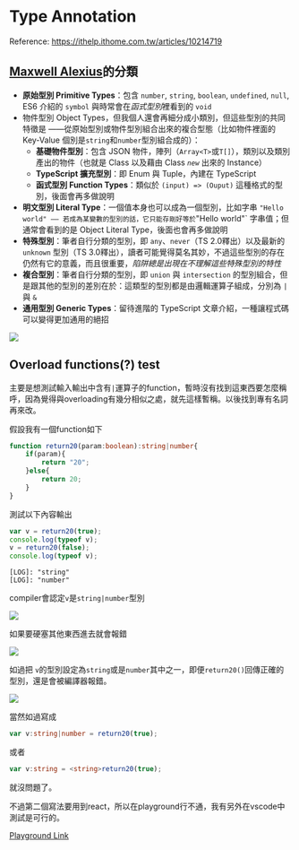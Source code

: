 # Type Annotation

Reference: https://ithelp.ithome.com.tw/articles/10214719



## [Maxwell Alexius](https://ithelp.ithome.com.tw/users/20120614/ironman)的分類

- **原始型別 Primitive Types**：包含 `number`, `string`, `boolean`, `undefined`, `null`, ES6 介紹的 `symbol` 與時常會在*函式型別*裡看到的 `void`
- 物件型別 Object Types，但我個人還會再細分成小類別，但這些型別的共同特徵是 ——從原始型別或物件型別組合出來的複合型態（比如物件裡面的 Key-Value 個別是`string`和`number`型別組合成的）：
  - **基礎物件型別**：包含 JSON 物件，陣列（`Array<T>`或`T[]`），類別以及類別產出的物件（也就是 Class 以及藉由 Class *`new`* 出來的 Instance）
  - **TypeScript 擴充型別**：即 Enum 與 Tuple，內建在 TypeScript
  - **函式型別 Function Types**：類似於 `(input) => (Ouput)` 這種格式的型別，後面會再多做說明
- **明文型別 Literal Type**：一個值本身也可以成為一個型別，比如字串 `"Hello world" —— 若成為某變數的型別的話，它只能存剛好等於`"Hello world"` 字串值；但通常會看到的是 Object Literal Type，後面也會再多做說明
- **特殊型別**：筆者自行分類的型別，即 `any`、`never`（TS 2.0釋出）以及最新的 `unknown` 型別（TS 3.0釋出），讀者可能覺得莫名其妙，不過這些型別的存在仍然有它的意義，而且很重要，*陷阱總是出現在不理解這些特殊型別的特性*
- **複合型別**：筆者自行分類的型別，即 `union` 與 `intersection` 的型別組合，但是跟其他的型別的差別在於：這類型的型別都是由邏輯運算子組成，分別為 `|` 與 `&`
- **通用型別 Generic Types**：留待進階的 TypeScript 文章介紹，一種讓程式碼可以變得更加通用的絕招



![](https://ithelp.ithome.com.tw/upload/images/20190914/20120614sgSyV2LjS0.png)



## Overload functions(?) test

主要是想測試輸入輸出中含有`|`運算子的function，暫時沒有找到這東西要怎麼稱呼，因為覺得與overloading有幾分相似之處，就先這樣暫稱。以後找到專有名詞再來改。



假設我有一個function如下

```typescript
function return20(param:boolean):string|number{
    if(param){
        return "20";
    }else{
        return 20;
    }
}
```

測試以下內容輸出

```typescript
var v = return20(true);
console.log(typeof v);
v = return20(false);
console.log(typeof v);
```

```
[LOG]: "string" 
[LOG]: "number" 
```

compiler會認定`v`是`string|number`型別

![](https://i.imgur.com/OhuU9lb.png)

如果要硬塞其他東西進去就會報錯

![](https://i.imgur.com/pyG8IHP.png)



如過把 `v`的型別設定為`string`或是`number`其中之一，即便`return20()`回傳正確的型別，還是會被編譯器報錯。

![](https://i.imgur.com/LXp2KL2.png)

當然如過寫成

```typescript
var v:string|number = return20(true);
```

或者

```typescript
var v:string = <string>return20(true);
```

就沒問題了。

不過第二個寫法要用到react，所以在playground行不通，我有另外在vscode中測試是可行的。

[Playground Link](https://www.typescriptlang.org/play?#code/FAMwrgdgxgLglgewgAgE4FMZlRATABgAoAHAQ1VIFsAuAIwQQBt1SIBKagZxlTggHMAPhDCVa6VAG9gyWcjggS5Km2lz1aTNhQAiAjoDcMuQF90jTujUbZGLDmQEj6k8FfAAbuWQeuPPkIiYhLIALya9nhEPGDobEZQSJxM6AB0jAj8hDAAnsToCCA+8Z5hEdoEhCCkFnEJSSnpmdl5BUUeJZ7eHrh+vAJlADzc-fwAfHYV0aix8UA)